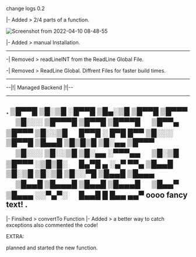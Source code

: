 change logs 0.2



 |- Added > 2/4 parts of a function.
 
 ![Screenshot from 2022-04-10 08-48-55](https://user-images.githubusercontent.com/86614978/162613780-75c9680b-a435-40d3-83b6-4e29bafd4e41.png)
 
 |- Added > manual Installation.

 ---------------------------------------------------------
 
 -| Removed > readLineINT from the ReadLine Global File.
 
 -| Removed > ReadLine Global. Diffrent Files for faster build times.
 
 --------------------------------------------------------------
 
 --|!| Managed Backend |!|-- 
 
 
 ------------------------------------------------------------------------------------------------
.
▒█▀▀█  ▒█░▒█  ░█▀▀█  ▒█▄░▒█  ▒█▀▀█  ▒█▀▀▀ 　   ▒█░░░  ▒█▀▀▀█  ▒█▀▀█  ▒█▀▀▀█ 　   ▒█▀▀▄  ▒█▀▀▀  ▒█░░▒█ 　   █▀▀█  ░  █▀█ █▀▀ 
▒█░░░  ▒█▀▀█  ▒█▄▄█  ▒█▒█▒█  ▒█░▄▄  ▒█▀▀▀ 　   ▒█░░░  ▒█░░▒█  ▒█░▄▄  ░▀▀▀▄▄ 　   ▒█░▒█  ▒█▀▀▀  ░▒█▒█░ 　   █▄▀█  ▄  ░▄▀ ▀▀▄ 
▒█▄▄█  ▒█░▒█  ▒█░▒█  ▒█░░▀█  ▒█▄▄█  ▒█▄▄▄ 　   ▒█▄▄█  ▒█▄▄▄█  ▒█▄▄█  ▒█▄▄▄█ 　   ▒█▄▄▀  ▒█▄▄▄  ░░▀▄▀░ 　   █▄▄█  █  █▄▄ ▄▄▀
         oooo fancy text!
.
 ------------------------------------------------------------------------------------------------

|- Finsihed >  convertTo Function
|- Added >  a better way to catch exceptions also commented the code!


EXTRA:

planned and started the new function.
